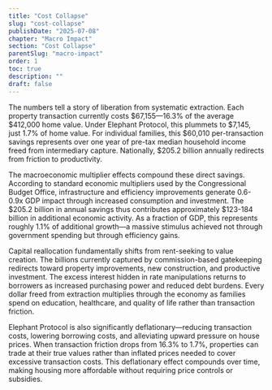 ```yaml
---
title: "Cost Collapse"
slug: "cost-collapse"
publishDate: "2025-07-08"
chapter: "Macro Impact"
section: "Cost Collapse"
parentSlug: "macro-impact"
order: 1
toc: true
description: ""
draft: false
---
```


The numbers tell a story of liberation from systematic extraction. Each property transaction currently costs \$67,155—16.3% of the average \$412,000 home value. Under Elephant Protocol, this plummets to \$7,145, just 1.7% of home value. For individual families, this \$60,010 per-transaction savings represents over one year of pre-tax median household income freed from intermediary capture. Nationally, \$205.2 billion annually redirects from friction to productivity.

The macroeconomic multiplier effects compound these direct savings. According to standard economic multipliers used by the Congressional Budget Office, infrastructure and efficiency improvements generate 0.6-0.9x GDP impact through increased consumption and investment. The \$205.2 billion in annual savings thus contributes approximately \$123-184 billion in additional economic activity. As a fraction of GDP, this represents roughly 1.1% of additional growth—a massive stimulus achieved not through government spending but through efficiency gains.

Capital reallocation fundamentally shifts from rent-seeking to value creation. The billions currently captured by commission-based gatekeeping redirects toward property improvements, new construction, and productive investment. The excess interest hidden in rate manipulations returns to borrowers as increased purchasing power and reduced debt burdens. Every dollar freed from extraction multiplies through the economy as families spend on education, healthcare, and quality of life rather than transaction friction.

Elephant Protocol is also significantly deflationary—reducing transaction costs, lowering borrowing costs, and alleviating upward pressure on house prices. When transaction friction drops from 16.3% to 1.7%, properties can trade at their true values rather than inflated prices needed to cover excessive transaction costs. This deflationary effect compounds over time, making housing more affordable without requiring price controls or subsidies.

